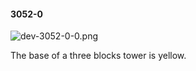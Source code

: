 #### 3052-0
![dev-3052-0-0.png](https://github.com/lil-lab/nlvr/raw/master/nlvr/dev/images/3/dev-3052-0-0.png "dev-3052-0-0.png")

The base of a three blocks tower is yellow.